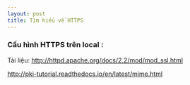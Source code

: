```yaml
---
layout: post
title: Tìm hiểu về HTTPS
---
```


### Cấu hình HTTPS trên local : 

Tài liệu: http://httpd.apache.org/docs/2.2/mod/mod_ssl.html

http://pki-tutorial.readthedocs.io/en/latest/mime.html
